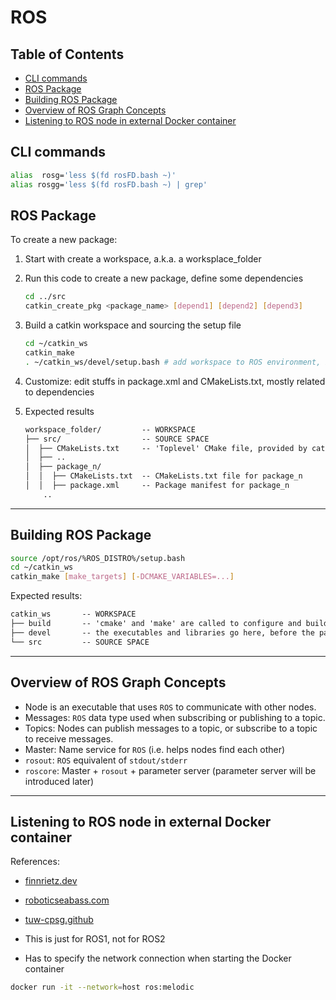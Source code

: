 # ROS

## Table of Contents

<!-- vim-markdown-toc GFM -->

* [CLI commands](#cli-commands)
* [ROS Package](#ros-package)
* [Building ROS Package](#building-ros-package)
* [Overview of ROS Graph Concepts](#overview-of-ros-graph-concepts)
* [Listening to ROS node in external Docker container](#listening-to-ros-node-in-external-docker-container)

<!-- vim-markdown-toc -->

## CLI commands

```bash
alias  rosg='less $(fd rosFD.bash ~)'
alias rosgg='less $(fd rosFD.bash ~) | grep'
```

## ROS Package

To create a new package:

1. Start with create a workspace, a.k.a. a worksplace_folder
2. Run this code to create a new package, define some dependencies

   ```bash
   cd ../src
   catkin_create_pkg <package_name> [depend1] [depend2] [depend3]
   ```

3. Build a catkin workspace and sourcing the setup file

   ```bash
   cd ~/catkin_ws
   catkin_make
   . ~/catkin_ws/devel/setup.bash # add workspace to ROS environment, by sourcing the setup file
   ```

4. Customize: edit stuffs in package.xml and CMakeLists.txt, mostly related to dependencies
5. Expected results

   ```txt
   workspace_folder/         -- WORKSPACE
   ├── src/                  -- SOURCE SPACE
   │  ├── CMakeLists.txt     -- 'Toplevel' CMake file, provided by catkin
   │  ├── ..
   │  ├── package_n/
   │  │  ├── CMakeLists.txt  -- CMakeLists.txt file for package_n
   │  │  ├── package.xml     -- Package manifest for package_n
       ..
   ```

---

## Building ROS Package

```bash
source /opt/ros/%ROS_DISTRO%/setup.bash
cd ~/catkin_ws
catkin_make [make_targets] [-DCMAKE_VARIABLES=...]
```

Expected results:

```txt
catkin_ws       -- WORKSPACE
├── build       -- 'cmake' and 'make' are called to configure and build packages
├── devel       -- the executables and libraries go here, before the packages are installed
└── src         -- SOURCE SPACE
```

---

## Overview of ROS Graph Concepts

- Node is an executable that uses `ROS` to communicate with other nodes.
- Messages: `ROS` data type used when subscribing or publishing to a topic.
- Topics: Nodes can publish messages to a topic, or subscribe to a topic to receive messages.
- Master: Name service for `ROS` (i.e. helps nodes find each other)
- `rosout`: `ROS` equivalent of `stdout/stderr`
- `roscore`: Master + `rosout` + parameter server (parameter server will be introduced later)

---

## Listening to ROS node in external Docker container

References:

- [finnrietz.dev](https://www.finnrietz.dev/linux/ros-docker/)
- [roboticseabass.com](https://roboticseabass.com/2021/04/21/docker-and-ros/)
- [tuw-cpsg.github](https://tuw-cpsg.github.io/tutorials/docker-ros/)

- This is just for ROS1, not for ROS2
- Has to specify the network connection when starting the Docker container

```bash
docker run -it --network=host ros:melodic
```
